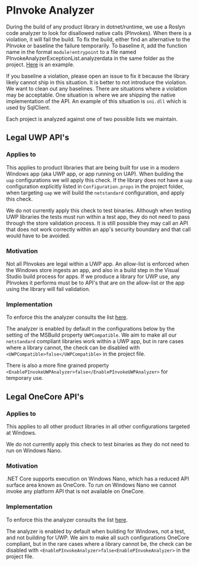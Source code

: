 # PInvoke Analyzer

During the build of any product library in dotnet/runtime, we use a Roslyn code analyzer to look for disallowed native calls (PInvokes). When there is a violation, it will fail the build. To fix the build, either find an alternative to the PInvoke or baseline the failure temporarily. To baseline it, add the function name in the format `module!entrypoint` to a file named PInvokeAnalyzerExceptionList.analyzerdata in the same folder as the project. [Here](https://github.com/dotnet/runtime/blob/master/src/libraries/System.Diagnostics.Process/src/PinvokeAnalyzerExceptionList.analyzerdata.netcoreapp) is an example.

If you baseline a violation, please open an issue to fix it because the library likely cannot ship in this situation. It is better to not introduce the violation. We want to clean out any baselines. There are situations where a violation may be acceptable. One situation is where we are shipping the native implementation of the API. An example of this situation is `sni.dll` which is used by SqlClient.

Each project is analyzed against one of two possible lists we maintain.

## Legal UWP API's

### Applies to
This applies to product libraries that are being built for use in a modern Windows app (aka UWP app, or app running on UAP). When building the `uap` configurations we will apply this check. If the library does not have a `uap` configuration explicitly listed in `Configuration.props` in the project folder, when targeting `uap` we will build the `netstandard` configuration, and apply this check.

We do not currently apply this check to test binaries. Although when testing UWP libraries the tests must run within a test app, they do not need to pass through the store validation process. It is still possible they may call an API that does not work correctly within an app's security boundary and that call would have to be avoided.

### Motivation
Not all PInvokes are legal within a UWP app. An allow-list is enforced when the Windows store ingests an app, and also in a build step in the Visual Studio build process for apps. If we produce a library for UWP use, any PInvokes it performs must be to API's that are on the allow-list or the app using the library will fail validation.

### Implementation
To enforce this the analyzer consults the list [here](https://github.com/dotnet/buildtools/blob/master/src/Microsoft.DotNet.CodeAnalysis/PackageFiles/PinvokeAnalyzer_Win32UWPApis.txt). 

The analyzer is enabled by default in the configurations below by the setting of the MSBuild property `UWPCompatible`. We aim to make all our `netstandard` compliant libraries work within a UWP app, but in rare cases where a library cannot, the check can be disabled with `<UWPCompatible>false</UWPCompatible>` in the project file.

There is also a more fine grained property `<EnablePInvokeUWPAnalyzer>false</EnablePInvokeUWPAnalyzer>` for temporary use.

## Legal OneCore API's

### Applies to
This applies to all other product libraries in all other configurations targeted at Windows.

We do not currently apply this check to test binaries as they do not need to run on Windows Nano.

### Motivation
.NET Core supports execution on Windows Nano, which has a reduced API surface area known as OneCore. To run on Windows Nano we cannot invoke any platform API that is not available on OneCore.

### Implementation
To enforce this the analyzer consults the list [here](https://github.com/dotnet/buildtools/blob/master/src/Microsoft.DotNet.CodeAnalysis/PackageFiles/PinvokeAnalyzer_Win32Apis.txt). 

The analyzer is enabled by default when building for Windows, not a test, and not building for UWP. We aim to make all such configurations OneCore compliant, but in the rare cases where a library cannot be, the check can be disabled with `<EnablePInvokeAnalyzer>false<EnablePInvokeAnalyzer>` in the project file.
